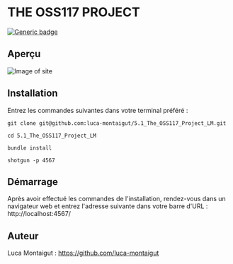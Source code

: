 # THE OSS117 PROJECT

[![Generic badge](https://img.shields.io/badge/Etat%20du%20Projet-Terminé-<COLOR>.svg)](https://shields.io/)

## Aperçu

![Image of site](https://i.imgur.com/BorQ1PA.png)

## Installation
Entrez les commandes suivantes dans votre terminal préféré :


`git clone git@github.com:luca-montaigut/5.1_The_OSS117_Project_LM.git`


`cd 5.1_The_OSS117_Project_LM`


`bundle install`


`shotgun -p 4567`

## Démarrage
Après avoir effectué les commandes de l'installation, rendez-vous dans un navigateur web et entrez l'adresse suivante dans votre barre d'URL : http://localhost:4567/

## Auteur
Luca Montaigut : https://github.com/luca-montaigut
